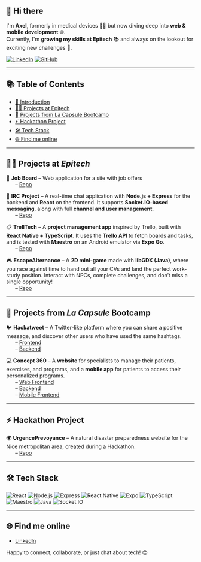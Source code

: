 ## 👋 Hi there

I'm **Axel**, formerly in medical devices 👨‍⚕️ but now diving deep into **web & mobile development** 🌐.  
Currently, I'm **growing my skills at Epitech** 📚 and always on the lookout for exciting new challenges 🚀.

[![LinkedIn](https://img.shields.io/badge/LinkedIn-Axel%20Huguet-blue?logo=linkedin)](https://www.linkedin.com/in/axel-huguet)
[![GitHub](https://img.shields.io/badge/GitHub-axelhuguet33-181717?logo=github)](https://github.com/axelhuguet33)

---

## 📚 Table of Contents
- [👋 Introduction](#-hi-there)
- [🧑‍💻 Projects at Epitech](#-projects-at-epitech)
- [🧠 Projects from La Capsule Bootcamp](#-projects-from-la-capsule-bootcamp)
- [⚡ Hackathon Project](#-hackathon-project)
- [🛠️ Tech Stack](#️-tech-stack)
- [🌐 Find me online](#-find-me-online)

---

## 🧑‍💻 Projects at *Epitech*

📰 **Job Board** – Web application for a site with job offers  
&nbsp;&nbsp;&nbsp;&nbsp;&nbsp;&nbsp;– [Repo](https://github.com/yanamlnk/job-board)

💬 **IRC Project** – A real-time chat application with **Node.js + Express** for the backend and **React** on the frontend. It supports **Socket.IO-based messaging**, along with full **channel and user management**.  
&nbsp;&nbsp;&nbsp;&nbsp;&nbsp;&nbsp;– [Repo](https://github.com/axelhuguet33/IRC-Project)

📋 **TrellTech** – A **project management app** inspired by Trello, built with **React Native + TypeScript**. It uses the **Trello API** to fetch boards and tasks, and is tested with **Maestro** on an Android emulator via **Expo Go**.  
&nbsp;&nbsp;&nbsp;&nbsp;&nbsp;&nbsp;– [Repo](https://github.com/axelhuguet33/Trello-Like)

🎮 **EscapeAlternance** – A **2D mini-game** made with **libGDX (Java)**, where you race against time to hand out all your CVs and land the perfect work-study position. Interact with NPCs, complete challenges, and don’t miss a single opportunity!  
&nbsp;&nbsp;&nbsp;&nbsp;&nbsp;&nbsp;– [Repo](https://github.com/axelhuguet33/Rush-Alternance)

---

## 🧠 Projects from *La Capsule* Bootcamp

🐦 **Hackatweet** – A Twitter-like platform where you can share a positive message, and discover other users who have used the same hashtags.  
&nbsp;&nbsp;&nbsp;&nbsp;&nbsp;&nbsp;– [Frontend](https://github.com/axelhuguet33/hackatweet-front)  
&nbsp;&nbsp;&nbsp;&nbsp;&nbsp;&nbsp;– [Backend](https://github.com/axelhuguet33/hackatweet-back)

💻 **Concept 360** – A **website** for specialists to manage their patients, exercises, and programs, and a **mobile app** for patients to access their personalized programs.  
&nbsp;&nbsp;&nbsp;&nbsp;&nbsp;&nbsp;– [Web Frontend](https://github.com/mrvalbass/concept360-frontend-web)  
&nbsp;&nbsp;&nbsp;&nbsp;&nbsp;&nbsp;– [Backend](https://github.com/mrvalbass/concept360-backend)  
&nbsp;&nbsp;&nbsp;&nbsp;&nbsp;&nbsp;– [Mobile Frontend](https://github.com/mrvalbass/concept360-frontend-mobile)

---

## ⚡ Hackathon Project

🌍 **UrgencePrevoyance** – A natural disaster preparedness website for the Nice metropolitan area, created during a Hackathon.  
&nbsp;&nbsp;&nbsp;&nbsp;&nbsp;&nbsp;– [Repo](https://github.com/StevenMarco/UrgencePrevoyance)

---

## 🛠️ Tech Stack

![React](https://img.shields.io/badge/-React-61DAFB?logo=react&logoColor=black)
![Node.js](https://img.shields.io/badge/-Node.js-339933?logo=node.js&logoColor=white)
![Express](https://img.shields.io/badge/-Express-000000?logo=express&logoColor=white)
![React Native](https://img.shields.io/badge/-React%20Native-61DAFB?logo=react&logoColor=black)
![Expo](https://img.shields.io/badge/-Expo-000020?logo=expo)
![TypeScript](https://img.shields.io/badge/-TypeScript-3178C6?logo=typescript&logoColor=white)
![Maestro](https://img.shields.io/badge/-Maestro-8E44AD?logo=android)
![Java](https://img.shields.io/badge/-Java-007396?logo=java&logoColor=white)
![Socket.IO](https://img.shields.io/badge/-Socket.IO-010101?logo=socket.io&logoColor=white)

---

## 🌐 Find me online

- [LinkedIn](https://www.linkedin.com/in/axel-huguet)

Happy to connect, collaborate, or just chat about tech! 😊
